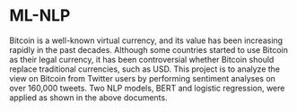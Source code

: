 # ML-NLP
Bitcoin is a well-known virtual currency, and its value has been increasing rapidly in the past decades. Although some countries started to use Bitcoin as their legal currency, it has been controversial whether Bitcoin should replace traditional currencies, such as USD. This project is to analyze the view on Bitcoin from Twitter users by performing sentiment analyses on over 160,000 tweets. Two NLP models, BERT and logistic regression, were applied as shown in the above documents.
